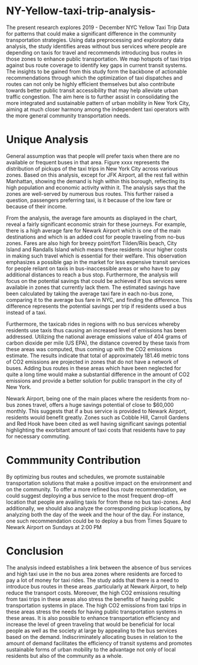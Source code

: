 # NY-Yellow-taxi-trip-analysis-

The present research explores 2019 - December NYC Yellow Taxi Trip Data for patterns that could make a significant difference in the community transportation strategies. Using data preprocessing and exploratory data analysis, the study identifies areas without bus services where people are depending on taxis for travel and recommends introducing bus routes in those zones to enhance public transportation. We map hotspots of taxi trips against bus route coverage to identify key gaps in current transit systems. The insights to be gained from this study form the backbone of actionable recommendations through which the optimization of taxi dispatches and routes can not only be highly efficient themselves but also contribute towards better public transit accessibility that may help alleviate urban traffic congestion. The aim here is to further assist in consolidating the more integrated and sustainable pattern of urban mobility in New York City, aiming at much closer harmony among the independent taxi operators with the more general community transportation needs.

# Unique Analysis
General assumption was that people will prefer taxis when there are no available or frequent buses in that area. Figure xxxx represents the distribution of pickups of the taxi trips in New York City across various zones. Based on this analysis, except for JFK Airport, all the rest fall within Manhattan, showing the demand is high within this borough, reflecting its high population and economic activity within it. The analysis says that the zones are well-served by numerous bus routes. This further raised a question, passengers preferring taxi, is it because of the low fare or because of their income. 

From the analysis, the average fare amounts as displayed in the chart, reveal a fairly significant economic strain for these journeys. For example, there is a high average fare for Newark Airport which is one of the main destinations and which is an added cost for people traveling from no-bus zones. Fares are also high for breezy point/fort Tilden/Riis beach, City Island and Randalls Island which means these residents incur higher costs in making such travel which is essential for their welfare. This observation emphasizes a possible gap in the market for less expensive transit services for people reliant on taxis in bus-inaccessible areas or who have to pay additional distances to reach a bus stop.
Furthermore, the analysis will focus on the potential savings that could be achieved if bus services were available in zones that currently lack them. The estimated savings have been calculated by taking the average taxi fare in each no-bus zone, comparing it to the average bus fare in NYC, and finding the difference. This difference represents the potential savings per trip if residents used a bus instead of a taxi.

Furthermore, the taxicab rides in regions with no bus services whereby residents use taxis thus causing an increased level of emissions has been addressed. Utilizing the national average emissions value of 404 grams of carbon dioxide per mile (US EPA), the distance covered by these taxis from these areas was computed, thus coming up with the CO2 emissions estimate. The results indicate that total of approximately 181.46 metric tons of CO2 emissions are projected in zones that do not have a network of buses. Adding bus routes in these areas which have been neglected for quite a long time would make a substantial difference in the amount of CO2 emissions and provide a better solution for public transport in the city of New York.

Newark Airport, being one of the main places where the residents from no-bus zones travel, offers a huge savings potential of close to $60,000 monthly. This suggests that if a bus service is provided to Newark Airport, residents would benefit greatly. Zones such as Cobble Hill, Carroll Gardens and Red Hook have been cited as well having significant savings potential highlighting the exorbitant amount of taxi costs that residents have to pay for necessary commuting. 

# Commmunity Contribution
By optimizing bus routes and schedules, we promote sustainable transportation solutions that make a positive impact on the environment and on the community.
To offer a more refined bus route recommendation, we could suggest deploying a bus service to the most frequent drop-off location that people are availing taxis for from these no bus taxi-zones. And additionally, we should also analyze the corresponding pickup locations, by analyzing both the day of the week and the hour of the day. For instance, one such recommendation could be to deploy a bus from Times Square to Newark Airport on Sundays at 2:00 PM

# Conclusion
The analysis indeed establishes a link between the absence of bus services and high taxi use in the no bus area zones where residents are forced to pay a lot of money for taxi rides. The study adds that there is a need to introduce bus routes in these areas ,particularly at Newark Airport, to help reduce the transport costs. Moreover, the high CO2 emissions resulting from taxi trips in these areas also stress the benefits of having public transportation systems in place. The high CO2 emissions from taxi trips in these areas stress the needs for having public transportation systems in these areas. It is also possible to enhance transportation efficiency and increase the level of green traveling that would be beneficial for local people as well as the society at large by appealing to the bus services based on the demand. Indiscriminately allocating buses in relation to the amount of demand facilitates the efficiency of transit systems and promotes sustainable forms of urban mobility to the advantage not only of local residents but also of the community as a whole.

